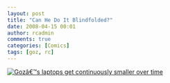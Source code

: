 ```yaml
---
layout: post
title: "Can He Do It Blindfolded?"
date: 2008-04-15 00:01
author: rcadmin
comments: true
categories: [Comics]
tags: [goz, rc]
---
```

<a href="http://bitsmack.com/wp/2008/04/15/can-he-do-it-blindfolded/"><img src='http://bitsmack.com/wp/wp-content/uploads/2008/04/20080415.jpg' title='Gozâ€™s laptops get continuously smaller over time' /></a>
